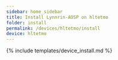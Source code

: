 ```yaml
---
sidebar: home_sidebar
title: Install Lynnrin-AOSP on hltetmo
folder: install
permalink: /devices/hltetmo/install
device: hltetmo
---
```

{% include templates/device_install.md %}
